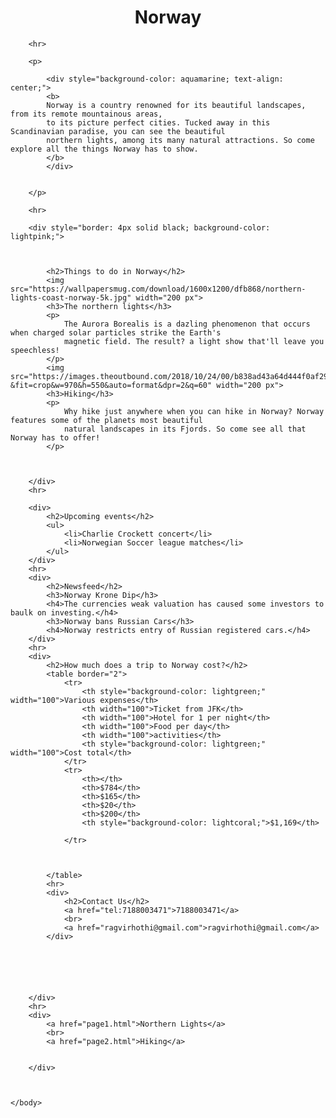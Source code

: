 <!DOCTYPE html>
<html>
    <body>     
        <h1 style="text-align: center;"><b>Norway</b></h1>

        <hr>

        <p>
            
            <div style="background-color: aquamarine; text-align: center;">
            <b>
            Norway is a country renowned for its beautiful landscapes, from its remote mountainous areas,
            to its picture perfect cities. Tucked away in this Scandinavian paradise, you can see the beautiful 
            northern lights, among its many natural attractions. So come explore all the things Norway has to show. 
            </b>
            </div>

    
        </p>

        <hr>

        <div style="border: 4px solid black; background-color: lightpink;">
            
            
            
            <h2>Things to do in Norway</h2>
            <img src="https://wallpapersmug.com/download/1600x1200/dfb868/northern-lights-coast-norway-5k.jpg" width="200 px">
            <h3>The northern lights</h3>
            <p>
                The Aurora Borealis is a dazling phenomenon that occurs when charged solar particles strike the Earth's
                magnetic field. The result? a light show that'll leave you speechless!
            </p>
            <img src="https://images.theoutbound.com/2018/10/24/00/b838ad43a64d444f0af29ff826ec10ad?&fit=crop&w=970&h=550&auto=format&dpr=2&q=60" width="200 px">
            <h3>Hiking</h3>
            <p>
                Why hike just anywhere when you can hike in Norway? Norway features some of the planets most beautiful 
                natural landscapes in its Fjords. So come see all that Norway has to offer!
            </p>



        </div>
        <hr>
        
        <div>
            <h2>Upcoming events</h2>
            <ul>
                <li>Charlie Crockett concert</li>
                <li>Norwegian Soccer league matches</li>
            </ul>
        </div>
        <hr>
        <div>
            <h2>Newsfeed</h2>
            <h3>Norway Krone Dip</h3>
            <h4>The currencies weak valuation has caused some investors to baulk on investing.</h4>
            <h3>Norway bans Russian Cars</h3>
            <h4>Norway restricts entry of Russian registered cars.</h4>
        </div>
        <hr>
        <div>
            <h2>How much does a trip to Norway cost?</h2>
            <table border="2">
                <tr>
                    <th style="background-color: lightgreen;" width="100">Various expenses</th>
                    <th width="100">Ticket from JFK</th>
                    <th width="100">Hotel for 1 per night</th>
                    <th width="100">Food per day</th>
                    <th width="100">activities</th>
                    <th style="background-color: lightgreen;" width="100">Cost total</th>
                </tr>
                <tr>
                    <th></th>
                    <th>$784</th>
                    <th>$165</th>
                    <th>$20</th>
                    <th>$200</th>
                    <th style="background-color: lightcoral;">$1,169</th>
                   
                </tr>



            </table>
            <hr>
            <div>
                <h2>Contact Us</h2>
                <a href="tel:7188003471">7188003471</a>
                <br>
                <a href="ragvirhothi@gmail.com">ragvirhothi@gmail.com</a>
            </div>






        </div>
        <hr>
        <div>
            <a href="page1.html">Northern Lights</a>
            <br>
            <a href="page2.html">Hiking</a>


        </div>



    </body>






</html>
